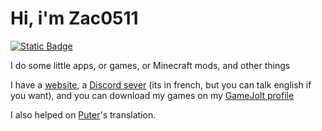 # Hi, i'm Zac0511

[![Static Badge](https://img.shields.io/badge/Download_my_games-on_GameJolt-yellow?logo=gamejolt&logoColor=white)](https://gamejolt.com/@Zac0511)

I do some little apps, or games, or Minecraft mods, and other things

I have a [website](https://sites.google.com/view/zac0511), a [Discord sever](https://discord.gg/ZjAtDvPwae) (its in french, but you can talk english if you want), and you can download my games on my [GameJolt profile](https://gamejolt.com/@Zac0511)

I also helped on [Puter](https://github.com/HeyPuter/puter)'s translation.
